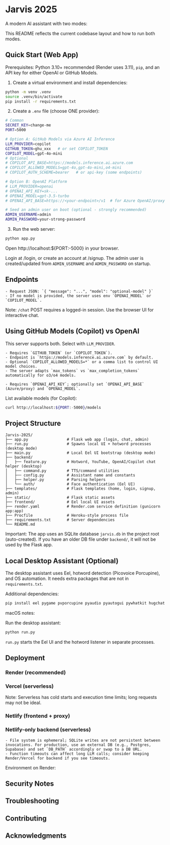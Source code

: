 # Jarvis 2025

A modern AI assistant with two modes:

This README reflects the current codebase layout and how to run both modes.

## Quick Start (Web App)

Prerequisites: Python 3.10+ recommended (Render uses 3.11), `pip`, and an API key for either OpenAI or GitHub Models.

1) Create a virtual environment and install dependencies:
```bash
python -m venv .venv
source .venv/bin/activate
pip install -r requirements.txt
```

2) Create a `.env` file (choose ONE provider):
```bash
# Common
SECRET_KEY=change-me
PORT=5000

# Option A: GitHub Models via Azure AI Inference
LLM_PROVIDER=copilot
GITHUB_TOKEN=ghu_xxx   # or set COPILOT_TOKEN
COPILOT_MODEL=gpt-4o-mini
# Optional
# COPILOT_API_BASE=https://models.inference.ai.azure.com
# COPILOT_ALLOWED_MODELS=gpt-4o,gpt-4o-mini,o4-mini
# COPILOT_AUTH_SCHEME=bearer   # or api-key (some endpoints)

# Option B: OpenAI Platform
# LLM_PROVIDER=openai
# OPENAI_API_KEY=sk-...
# OPENAI_MODEL=gpt-3.5-turbo
# OPENAI_API_BASE=https://<your-endpoint>/v1  # for Azure OpenAI/proxy

# Seed an admin user on boot (optional - strongly recommended)
ADMIN_USERNAME=admin
ADMIN_PASSWORD=your-strong-password
```

3) Run the web server:
```bash
python app.py
```
Open http://localhost:${PORT:-5000} in your browser.

Login at /login, or create an account at /signup. The admin user is created/updated from `ADMIN_USERNAME` and `ADMIN_PASSWORD` on startup.

## Endpoints

	- Request JSON: `{ "message": "...", "model": "optional-model" }`
	- If no model is provided, the server uses env `OPENAI_MODEL` or `COPILOT_MODEL`.

Note: `/chat` POST requires a logged-in session. Use the browser UI for interactive chat.

## Using GitHub Models (Copilot) vs OpenAI

This server supports both. Select with `LLM_PROVIDER`.

	- Requires `GITHUB_TOKEN` (or `COPILOT_TOKEN`).
	- Endpoint is `https://models.inference.ai.azure.com` by default.
	- Optional `COPILOT_ALLOWED_MODELS=*` or a comma list to control UI model choices.
	- The server adapts `max_tokens` vs `max_completion_tokens` automatically for o3/o4 models.

	- Requires `OPENAI_API_KEY`; optionally set `OPENAI_API_BASE` (Azure/proxy) and `OPENAI_MODEL`.

List available models (for Copilot):
```bash
curl http://localhost:${PORT:-5000}/models
```

## Project Structure

```
Jarvis-2025/
├── app.py                 # Flask web app (login, chat, admin)
├── run.py                 # Spawns local UI + hotword processes (desktop mode)
├── main.py                # Local Eel UI bootstrap (desktop mode)
├── backend/
│   ├── feature.py         # Hotword, YouTube, OpenAI/Copilot chat helper (desktop)
│   ├── command.py         # TTS/command utilities
│   ├── config.py          # Assistant name and constants
│   ├── helper.py          # Parsing helpers
│   └── auth/              # Face authentication (Eel UI)
├── templates/             # Flask templates (home, login, signup, admin)
├── static/                # Flask static assets
├── frontend/              # Eel local UI assets
├── render.yaml            # Render.com service definition (gunicorn app:app)
├── Procfile               # Heroku-style process file
├── requirements.txt       # Server dependencies
└── README.md
```

Important: The app uses an SQLite database `jarvis.db` in the project root (auto-created). If you have an older DB file under `backend/`, it will not be used by the Flask app.

## Local Desktop Assistant (Optional)

The desktop assistant uses Eel, hotword detection (Picovoice Porcupine), and OS automation. It needs extra packages that are not in `requirements.txt`.

Additional dependencies:
```bash
pip install eel pygame pvporcupine pyaudio pyautogui pywhatkit hugchat
```

macOS notes:

Run the desktop assistant:
```bash
python run.py
```
`run.py` starts the Eel UI and the hotword listener in separate processes.

## Deployment


### Render (recommended)

### Vercel (serverless)

Note: Serverless has cold starts and execution time limits; long requests may not be ideal.

### Netlify (frontend + proxy)

### Netlify-only backend (serverless)
	- File system is ephemeral; SQLite writes are not persistent between invocations. For production, use an external DB (e.g., Postgres, Supabase) and set `DB_PATH` accordingly or swap to a DB URL.
	- Function timeouts can affect long LLM calls; consider keeping Render/Vercel for backend if you see timeouts.

Environment on Render:

## Security Notes


## Troubleshooting


## Contributing


## Acknowledgments
